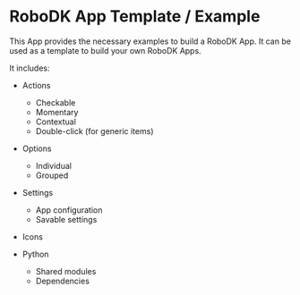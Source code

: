 RoboDK App Template / Example
=================================

This App provides the necessary examples to build a RoboDK App.
It can be used as a template to build your own RoboDK Apps.

It includes:

* Actions
    * Checkable
    * Momentary
    * Contextual
    * Double-click (for generic items)

* Options
    * Individual
    * Grouped

* Settings
    * App configuration
    * Savable settings

* Icons

* Python
    * Shared modules
    * Dependencies
